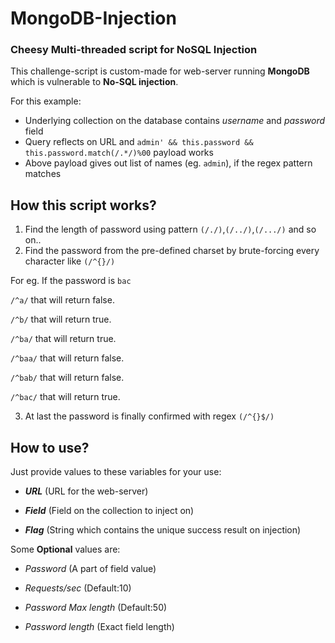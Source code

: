 # MongoDB-Injection
### Cheesy Multi-threaded script for NoSQL Injection
This challenge-script is custom-made for web-server running **MongoDB** which is vulnerable to **No-SQL injection**. 

For this example:
- Underlying collection on the database contains *username* and *password* field
- Query reflects on URL and `admin' && this.password && this.password.match(/.*/)%00` payload works
- Above payload gives out list of names (eg. `admin`), if the regex pattern matches

## How this script works?
1. Find the length of password using pattern `(/./)`,`(/../)`,`(/.../)` and so on..
2. Find the password from the pre-defined charset by brute-forcing every character like `(/^{}/)`
  
  For eg. If the password is `bac`
  
  `/^a/` that will return false.
  
  `/^b/` that will return true.
  
  `/^ba/` that will return true.
  
  `/^baa/` that will return false.
  
  `/^bab/` that will return false.
  
  `/^bac/` that will return true.

3. At last the password is finally confirmed with regex `(/^{}$/)`
 
## How to use?
Just provide values to these variables for your use:

- ***URL*** (URL for the web-server)

- ***Field*** (Field on the collection to inject on)

- ***Flag*** (String which contains the unique success result on injection)

Some **Optional** values are:
- *Password* (A part of field value)

- *Requests/sec* (Default:10)   

- *Password Max length* (Default:50)

- *Password length* (Exact field length)
